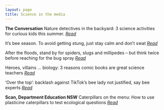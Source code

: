 ```yaml
---
layout: page
title: Science in the media
---
```


**The Conversation**
Nature detectives in the backyard: 3 science activities for curious kids this summer. 
  [_Read_](https://theconversation.com/nature-detectives-in-the-backyard-3-science-activities-for-curious-kids-this-summer-151661)

It’s bee season. To avoid getting stung, just stay calm and don’t swat 
  [_Read_](https://theconversation.com/its-bee-season-to-avoid-getting-stung-just-stay-calm-and-dont-swat-153625)

After the floods, stand by for spiders, slugs and millipedes – but think twice before reaching for the bug spray 
  [_Read_](https://theconversation.com/after-the-floods-stand-by-for-spiders-slugs-and-millipedes-but-think-twice-before-reaching-for-the-bug-spray-157600)

Heroes, villains … biology: 3 reasons comic books are great science teachers
  [_Read_](https://theconversation.com/heroes-villains-biology-3-reasons-comic-books-are-great-science-teachers-143251)

‘Over the top’: backlash against TikTok’s bee lady not justified, say bee experts
  [_Read_](https://theconversation.com/over-the-top-backlash-against-tiktoks-bee-lady-not-justified-say-bee-experts-162346)

**Scan, Department Education NSW**
Caterpillars on the menu: How to use plasticine caterpillars to test ecological questions
  [_Read_](https://education.nsw.gov.au/content/dam/main-education/teaching-and-learning/professional-learning/scan/media/documents/vol-40/Scan_40-2_March2021_AEM.pdf)
